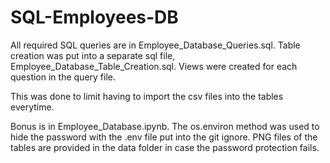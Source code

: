 # SQL-Employees-DB

All required SQL queries are in Employee_Database_Queries.sql. Table creation was put into a separate sql file, Employee_Database_Table_Creation.sql. Views were created for each question in the query file. 

This was done to limit having to import the csv files into the tables everytime. 

Bonus is in Employee_Database.ipynb. The os.environ method was used to hide the password with the .env file put into the git ignore. PNG files of the tables are provided in the data folder in case the password protection fails. 
